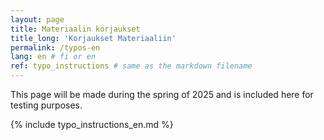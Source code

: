 ```yaml
---
layout: page
title: Materiaalin korjaukset
title_long: 'Korjaukset Materiaaliin'
permalink: /typos-en
lang: en # fi or en
ref: typo_instructions # same as the markdown filename
---
```

This page will be made during the spring of 2025 and is included here for testing purposes. 


{% include typo_instructions_en.md %}
